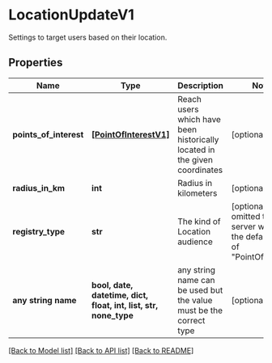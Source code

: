 # LocationUpdateV1

Settings to target users based on their location.

## Properties
Name | Type | Description | Notes
------------ | ------------- | ------------- | -------------
**points_of_interest** | [**[PointOfInterestV1]**](PointOfInterestV1.md) | Reach users which have been historically located in the given coordinates | [optional] 
**radius_in_km** | **int** | Radius in kilometers | [optional] 
**registry_type** | **str** | The kind of Location audience | [optional]  if omitted the server will use the default value of "PointOfInterest"
**any string name** | **bool, date, datetime, dict, float, int, list, str, none_type** | any string name can be used but the value must be the correct type | [optional]

[[Back to Model list]](../README.md#documentation-for-models) [[Back to API list]](../README.md#documentation-for-api-endpoints) [[Back to README]](../README.md)


